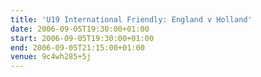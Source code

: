 ```yaml
---
title: 'U19 International Friendly: England v Holland'
date: 2006-09-05T19:30:00+01:00
start: 2006-09-05T19:30:00+01:00
end: 2006-09-05T21:15:00+01:00
venue: 9c4wh285+5j
---
```

